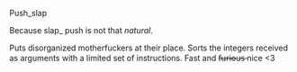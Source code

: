 Push_slap

Because slap_ push is not that *natural*.

Puts disorganized motherfuckers at their place. Sorts the integers received as arguments with a limited set of instructions. Fast and f̶u̶r̶i̶o̶u̶s̶ nice <3
